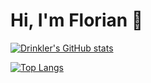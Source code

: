# Hi, I'm Florian :wave:

[![Drinkler's GitHub stats](https://github-readme-stats.vercel.app/api?username=drinkler&count_private=true&show_icons=true&theme=ayu-mirage)](https://github.com/anuraghazra/github-readme-stats)

[![Top Langs](https://github-readme-stats.vercel.app/api/top-langs/?username=drinkler&theme=ayu-mirage)](https://github.com/anuraghazra/github-readme-stats)
